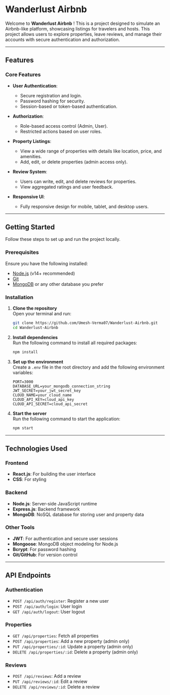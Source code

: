 # Wanderlust Airbnb

Welcome to **Wanderlust Airbnb** ! This is a project designed to simulate an Airbnb-like platform, showcasing listings for travelers and hosts. This project allows users to explore properties, leave reviews, and manage their accounts with secure authentication and authorization.

---

## Features

### Core Features
- **User Authentication**:  
  - Secure registration and login.  
  - Password hashing for security.  
  - Session-based or token-based authentication.

- **Authorization**:  
  - Role-based access control (Admin, User).  
  - Restricted actions based on user roles.

- **Property Listings**:  
  - View a wide range of properties with details like location, price, and amenities.  
  - Add, edit, or delete properties (admin access only).

- **Review System**:  
  - Users can write, edit, and delete reviews for properties.  
  - View aggregated ratings and user feedback.

- **Responsive UI**:  
  - Fully responsive design for mobile, tablet, and desktop users.

---

## Getting Started

Follow these steps to set up and run the project locally.

### Prerequisites

Ensure you have the following installed:
- [Node.js](https://nodejs.org/) (v14+ recommended)
- [Git](https://git-scm.com/)
- [MongoDB](https://www.mongodb.com/) or any other database you prefer

### Installation

1. **Clone the repository**  
   Open your terminal and run:
   ```bash
   git clone https://github.com/Umesh-Verma07/Wanderlust-Airbnb.git
   cd Wanderlust-Airbnb
   ```

2. **Install dependencies**  
   Run the following command to install all required packages:
   ```bash
   npm install
   ```

3. **Set up the environment**  
   Create a `.env` file in the root directory and add the following environment variables:
   ```plaintext
   PORT=3000
   DATABASE_URL=your_mongodb_connection_string
   JWT_SECRET=your_jwt_secret_key
   CLOUD_NAME=your_cloud_name
   CLOUD_API_KEY=cloud_api_key
   CLOUD_API_SECRET=cloud_api_secret
   ```

4. **Start the server**  
   Run the following command to start the application:
   ```bash
   npm start
   ```

---

## Technologies Used

### Frontend
- **React.js**: For building the user interface
- **CSS**: For styling

### Backend
- **Node.js**: Server-side JavaScript runtime
- **Express.js**: Backend framework
- **MongoDB**: NoSQL database for storing user and property data

### Other Tools
- **JWT**: For authentication and secure user sessions
- **Mongoose**: MongoDB object modeling for Node.js
- **Bcrypt**: For password hashing
- **Git/GitHub**: For version control

---

## API Endpoints

### Authentication
- `POST /api/auth/register`: Register a new user  
- `POST /api/auth/login`: User login  
- `GET /api/auth/logout`: User logout  

### Properties
- `GET /api/properties`: Fetch all properties  
- `POST /api/properties`: Add a new property (admin only)  
- `PUT /api/properties/:id`: Update a property (admin only)  
- `DELETE /api/properties/:id`: Delete a property (admin only)  

### Reviews
- `POST /api/reviews`: Add a review  
- `PUT /api/reviews/:id`: Edit a review  
- `DELETE /api/reviews/:id`: Delete a review  

